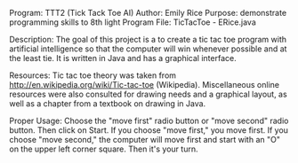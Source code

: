 Program: TTT2 (Tick Tack Toe AI)
Author: Emily Rice
Purpose: demonstrate programming skills to 8th light
Program File: TicTacToe - ERice.java

Description: The goal of this project is a to create a tic tac toe program with artificial intelligence so that the computer will win whenever possible and at the least tie. It is written in Java and has a graphical interface.

Resources: Tic tac toe theory was taken from http://en.wikipedia.org/wiki/Tic-tac-toe (Wikipedia). Miscellaneous online resources were also consulted for drawing needs and a graphical layout, as well as a chapter from a textbook on drawing in Java.

Proper Usage: Choose the "move first" radio button or "move second" radio button. Then click on Start. If you choose "move first," you move first. If you choose "move second," the computer will move first and start with an "O" on the upper left corner square. Then it's your turn.
